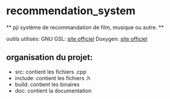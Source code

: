 # recommendation_system
** pji système de recommandation de film, musique ou autre. **

outils utilisés:
GNU GSL: [site officiel](http://www.gnu.org/software/gsl/)
Doxygen: [site officiel](http://www.doxygen.org)

## organisation du projet:
* src: contient les fichiers .cpp
* include: contient les fichiers .h
* build: contient les binaires
* doc: contient la documentation
